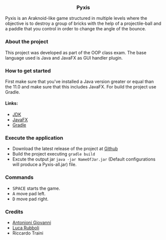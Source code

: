<h3 align="center"> Pyxis </h3>

Pyxis is an Araknoid-like game structured in multiple levels where the objective is to destroy a group of bricks with the help of a projectile-ball and a paddle that you control in order to change the angle of the bounce.

### About the project
This project was developed as part of the OOP class exam. The base language used is Java and JavaFX as GUI handler plugin. 

### How to get started
First make sure that you've installed a Java version greater or equal than the 11.0 and make sure that this includes JavaFX.
For build the project use Gradle.

#### Links:
* [JDK](https://openjdk.java.net)
* [JavaFX](https://openjfx.io)
* [Gradle](https://gradle.org)

### Execute the application 
* Download the latest release of the project at [Github](https://github.com/giovaz94/Pyxis)
* Build the project executing ``gradle build``
* Excute the output jar ``java -jar NameOfJar.jar`` (Default configurations will produce a Pyxis-all.jar) file.

### Commands
* <kbd>SPACE</kbd> starts the game.
* <kbd>A</kbd> move pad left.
* <kbd>D</kbd> move pad right.

### Credits
* [Antonioni Giovanni](https://github.com/giovaz94)
* [Luca Rubboli](https://github.com/Luca1313)
* Riccardo Traini

